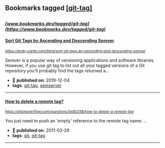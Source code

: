 ## Bookmarks tagged [[git-tag]](https://www.bookmarks.dev/search?q=[git-tag])

_<sup><sup>[www.bookmarks.dev/tagged/git-tag](https://www.bookmarks.dev/tagged/git-tag)</sup></sup>_
---
#### [Sort Git Tags by Ascending and Descending Semver](https://andy-carter.com/blog/sort-git-tags-by-ascending-and-descending-semver)
_<sup>https://andy-carter.com/blog/sort-git-tags-by-ascending-and-descending-semver</sup>_

Semver is a popular way of versioning applications and software libraries. However, if you use git tag to list out all your tagged versions of a Git repository you’ll probably find the tags returned a...
* :calendar: **published on**: 2019-12-04
* **tags**: [git-tag](../tagged/git-tag.md), [semserver](../tagged/semserver.md)
---
#### [How to delete a remote tag?](https://stackoverflow.com/questions/5480258/how-to-delete-a-remote-tag)
_<sup>https://stackoverflow.com/questions/5480258/how-to-delete-a-remote-tag</sup>_

You just need to push an 'empty' reference to the remote tag name:
...
* :calendar: **published on**: 2011-03-29
* **tags**: [git](../tagged/git.md), [git-tag](../tagged/git-tag.md)
---
